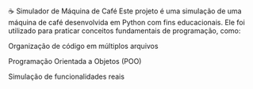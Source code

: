 ☕ Simulador de Máquina de Café
Este projeto é uma simulação de uma máquina de café desenvolvida em Python com fins educacionais. Ele foi utilizado para praticar conceitos fundamentais de programação, como:

Organização de código em múltiplos arquivos

Programação Orientada a Objetos (POO)

Simulação de funcionalidades reais


